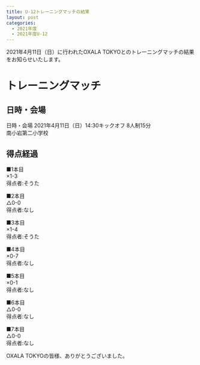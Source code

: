 ```yaml
---
title: U-12トレーニングマッチの結果
layout: post
categories:
  - 2021年度
  - 2021年度U-12
---
```


2021年4月11日（日）に行われたOXALA TOKYOとのトレーニングマッチの結果をお知らせいたします。

# トレーニングマッチ

## 日時・会場

日時・会場
2021年4月11日（日）14:30キックオフ 8人制15分<br>
南小岩第二小学校

## 得点経過

■1本目<br>
×1-3<br>
得点者:そうた

■2本目<br>
△0-0<br>
得点者:なし

■3本目<br>
×1-4<br>
得点者:そうた

■4本目<br>
×0-7<br>
得点者:なし

■5本目<br>
×0-1<br>
得点者:なし

■6本目<br>
△0-0<br>
得点者:なし

■7本目<br>
△0-0<br>
得点者:なし

OXALA TOKYOの皆様、ありがとうございました。
